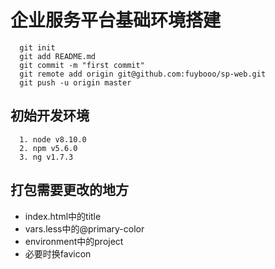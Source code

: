 # 企业服务平台基础环境搭建
```
  git init
  git add README.md
  git commit -m "first commit"
  git remote add origin git@github.com:fuybooo/sp-web.git
  git push -u origin master
```

## 初始开发环境
```
  1. node v8.10.0
  2. npm v5.6.0
  3. ng v1.7.3
```
## 打包需要更改的地方
-  index.html中的title
-  vars.less中的@primary-color
-  environment中的project
-  必要时换favicon
